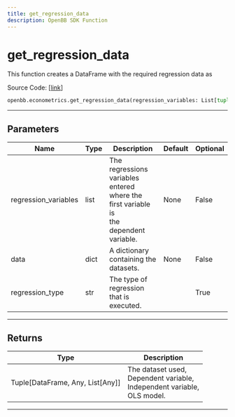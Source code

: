 ```yaml
---
title: get_regression_data
description: OpenBB SDK Function
---
```


# get_regression_data

This function creates a DataFrame with the required regression data as

Source Code: [[link](https://github.com/OpenBB-finance/OpenBBTerminal/tree/main/openbb_terminal/econometrics/regression_model.py#L112)]

```python
openbb.econometrics.get_regression_data(regression_variables: List[tuple], data: Dict[str, pd.DataFrame], regression_type: str = "")
```

---

## Parameters

| Name | Type | Description | Default | Optional |
| ---- | ---- | ----------- | ------- | -------- |
| regression_variables | list | The regressions variables entered where the first variable is<br/>the dependent variable. | None | False |
| data | dict | A dictionary containing the datasets. | None | False |
| regression_type | str | The type of regression that is executed. |  | True |


---

## Returns

| Type | Description |
| ---- | ----------- |
| Tuple[DataFrame, Any, List[Any]] | The dataset used,<br/>Dependent variable,<br/>Independent variable,<br/>OLS model. |
---

